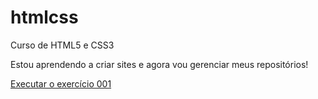 # htmlcss
 Curso de HTML5 e CSS3


Estou aprendendo a criar sites e agora vou gerenciar meus repositórios!

<a href="https://lucianoinocencio.github.io/htmlcss/exercicios/ex001/">Executar o exercício 001</a>